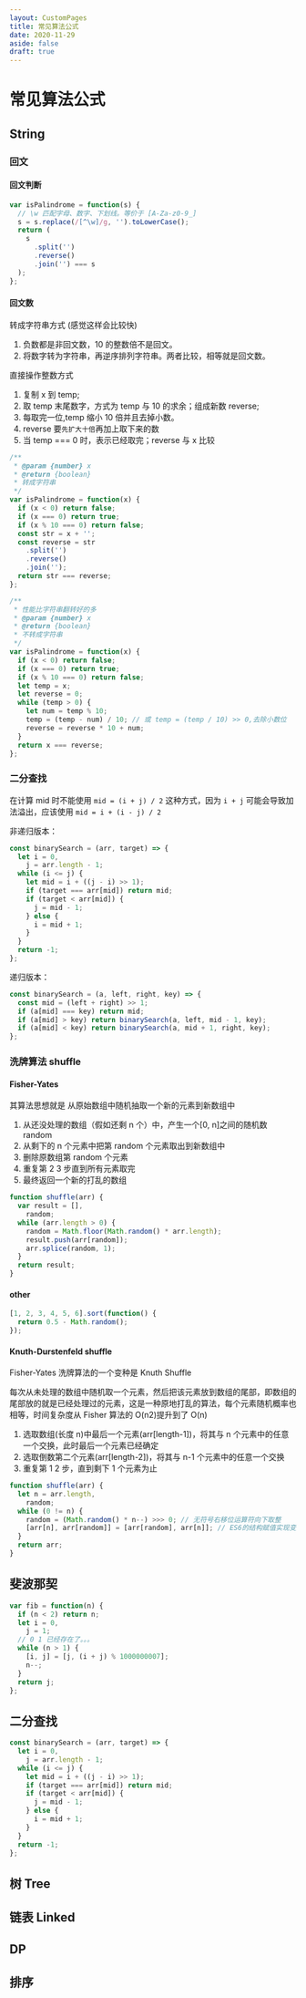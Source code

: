 ```yaml
---
layout: CustomPages
title: 常见算法公式
date: 2020-11-29
aside: false
draft: true
---
```


# 常见算法公式

## String

### 回文

#### 回文判断

```js
var isPalindrome = function(s) {
  // \w 匹配字母、数字、下划线。等价于 [A-Za-z0-9_]
  s = s.replace(/[^\w]/g, '').toLowerCase();
  return (
    s
      .split('')
      .reverse()
      .join('') === s
  );
};
```

#### 回文数

转成字符串方式 (感觉这样会比较快)

1. 负数都是非回文数，10 的整数倍不是回文。
2. 将数字转为字符串，再逆序排列字符串。两者比较，相等就是回文数。

直接操作整数方式

1. 复制 x 到 temp;
2. 取 temp 末尾数字，方式为 temp 与 10 的求余；组成新数 reverse;
3. 每取完一位,temp 缩小 10 倍并且去掉小数。
4. reverse 要`先扩大十倍`再加上取下来的数
5. 当 temp === 0 时，表示已经取完；reverse 与 x 比较

```js
/**
 * @param {number} x
 * @return {boolean}
 * 转成字符串
 */
var isPalindrome = function(x) {
  if (x < 0) return false;
  if (x === 0) return true;
  if (x % 10 === 0) return false;
  const str = x + '';
  const reverse = str
    .split('')
    .reverse()
    .join('');
  return str === reverse;
};

/**
 * 性能比字符串翻转好的多
 * @param {number} x
 * @return {boolean}
 * 不转成字符串
 */
var isPalindrome = function(x) {
  if (x < 0) return false;
  if (x === 0) return true;
  if (x % 10 === 0) return false;
  let temp = x;
  let reverse = 0;
  while (temp > 0) {
    let num = temp % 10;
    temp = (temp - num) / 10; // 或 temp = (temp / 10) >> 0,去除小数位
    reverse = reverse * 10 + num;
  }
  return x === reverse;
};
```

### 二分查找

在计算 mid 时不能使用 `mid = (i + j) / 2` 这种方式，因为 `i + j` 可能会导致加法溢出，应该使用 `mid = i + (i - j) / 2`

非递归版本：

```js
const binarySearch = (arr, target) => {
  let i = 0,
    j = arr.length - 1;
  while (i <= j) {
    let mid = i + ((j - i) >> 1);
    if (target === arr[mid]) return mid;
    if (target < arr[mid]) {
      j = mid - 1;
    } else {
      i = mid + 1;
    }
  }
  return -1;
};
```

递归版本：

```js
const binarySearch = (a, left, right, key) => {
  const mid = (left + right) >> 1;
  if (a[mid] === key) return mid;
  if (a[mid] > key) return binarySearch(a, left, mid - 1, key);
  if (a[mid] < key) return binarySearch(a, mid + 1, right, key);
};
```

### 洗牌算法 shuffle

#### Fisher-Yates

其算法思想就是 从原始数组中随机抽取一个新的元素到新数组中

1. 从还没处理的数组（假如还剩 n 个）中，产生一个[0, n]之间的随机数 random
1. 从剩下的 n 个元素中把第 random 个元素取出到新数组中
1. 删除原数组第 random 个元素
1. 重复第 2 3 步直到所有元素取完
1. 最终返回一个新的打乱的数组

```js
function shuffle(arr) {
  var result = [],
    random;
  while (arr.length > 0) {
    random = Math.floor(Math.random() * arr.length);
    result.push(arr[random]);
    arr.splice(random, 1);
  }
  return result;
}
```

#### other

```js
[1, 2, 3, 4, 5, 6].sort(function() {
  return 0.5 - Math.random();
});
```

#### Knuth-Durstenfeld shuffle

Fisher-Yates 洗牌算法的一个变种是 Knuth Shuffle

每次从未处理的数组中随机取一个元素，然后把该元素放到数组的尾部，即数组的尾部放的就是已经处理过的元素，这是一种原地打乱的算法，每个元素随机概率也相等，时间复杂度从 Fisher 算法的 O(n2)提升到了 O(n)

1. 选取数组(长度 n)中最后一个元素(arr[length-1])，将其与 n 个元素中的任意一个交换，此时最后一个元素已经确定
1. 选取倒数第二个元素(arr[length-2])，将其与 n-1 个元素中的任意一个交换
1. 重复第 1 2 步，直到剩下 1 个元素为止

```js
function shuffle(arr) {
  let n = arr.length,
    random;
  while (0 != n) {
    random = (Math.random() * n--) >>> 0; // 无符号右移位运算符向下取整
    [arr[n], arr[random]] = [arr[random], arr[n]]; // ES6的结构赋值实现变量互换
  }
  return arr;
}
```

## 斐波那契

```js
var fib = function(n) {
  if (n < 2) return n;
  let i = 0,
    j = 1;
  // 0 1 已经存在了。。。
  while (n > 1) {
    [i, j] = [j, (i + j) % 1000000007];
    n--;
  }
  return j;
};
```

## 二分查找

```js
const binarySearch = (arr, target) => {
  let i = 0,
    j = arr.length - 1;
  while (i <= j) {
    let mid = i + ((j - i) >> 1);
    if (target === arr[mid]) return mid;
    if (target < arr[mid]) {
      j = mid - 1;
    } else {
      i = mid + 1;
    }
  }
  return -1;
};
```

## 树 Tree

## 链表 Linked

## DP

## 排序
